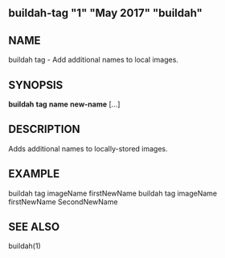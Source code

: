 ## buildah-tag "1" "May 2017" "buildah"

## NAME
buildah tag - Add additional names to local images.

## SYNOPSIS
**buildah** **tag** **name** **new-name** [...]

## DESCRIPTION
Adds additional names to locally-stored images.

## EXAMPLE

buildah tag imageName firstNewName
buildah tag imageName firstNewName SecondNewName

## SEE ALSO
buildah(1)
